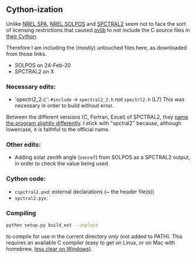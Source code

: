 
## Cython-ization

Unlike [NREL SPA](https://midcdmz.nrel.gov/spa/), [NREL SOLPOS](https://www.nrel.gov/grid/solar-resource/solpos.html) and [SPCTRAL2](https://rredc.nrel.gov/solar//models/spectral/) seem not to face the sort of licensing restrictions that caused [pvlib](https://pvlib-python.readthedocs.io/en/stable/) to not include the C source files in [their Cython](https://github.com/pvlib/pvlib-python/tree/master/pvlib/spa_c_files). 

Therefore I am including the (mostly) untouched files here, as downloaded from those links. 
* SOLPOS on 24-Feb-20
* SPCTRAL2 on X

### Necessary edits: 
* 'spectrl2_2.c': `#include` -> `spectral2_2.h` not `spectrl2.h` (L7)
  This was necessary in order to build without error.

Between the different versions (C, Fortran, Excel) of SPCTRAL2, they [name the program slightly differently](https://www.nrel.gov/grid/solar-resource/spectral.html). I stick with "spctral2" because, although lowercase, it is faithful to the official name.

### Other edits:

* Adding solar zenith angle (`zenref`) from SOLPOS as a SPCTRAL2 output, in order to check the value being used.


### Cython code:
* `cspctral2.pxd`: external declarations (~ the header file(s))
* `spctral2.pyx`: 

### Compiling
```sh
python setup.py build_ext --inplace
```
to compile for use in the current directory *only* (not added to PATH). This requires an available C compiler (easy to get on Linux, or on Mac with homebrew, [less clear on Windows](https://github.com/cython/cython/wiki/CythonExtensionsOnWindows)).

